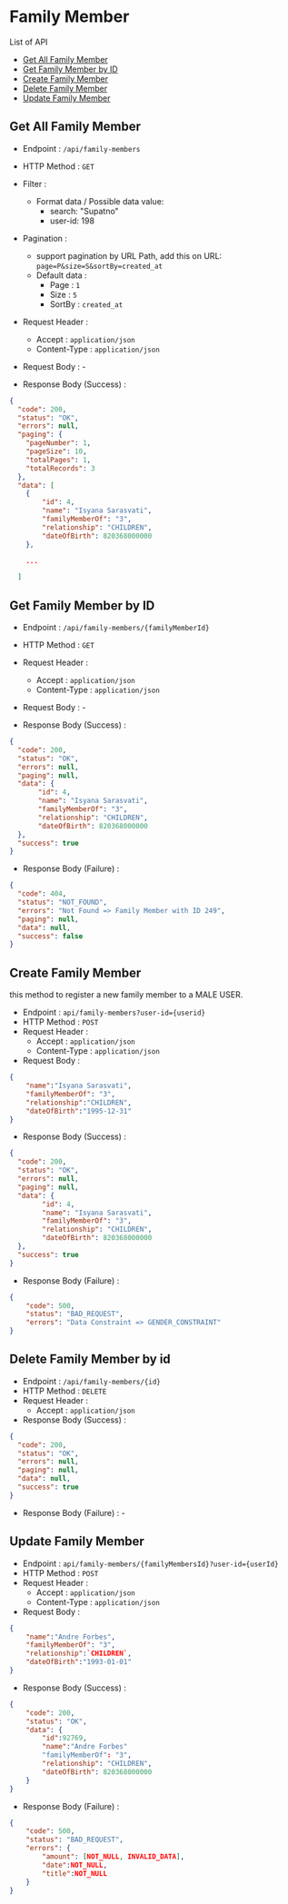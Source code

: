 
# Family Member

List of API
- [Get All Family Member](#get-all-family-member)
- [Get Family Member by ID](#get-family-member-by-id)
- [Create Family Member](#create-family-member)
- [Delete Family Member](#delete-family-member-by-id)
- [Update Family Member](#update-family-member)

## Get All Family Member

- Endpoint : `/api/family-members`
- HTTP Method : `GET`
- Filter : 
    - Format data / Possible data value:
        - search: "Supatno"
        - user-id: 198
- Pagination : 
    - support pagination by URL Path, add this on URL: `page=P&size=S&sortBy=created_at`
    - Default data :
        - Page : `1`
        - Size : `5`
        - SortBy : `created_at`

- Request Header : 
    - Accept : `application/json`
    - Content-Type : `application/json`
- Request Body : -

- Response Body (Success) :

```json
{
  "code": 200,
  "status": "OK",
  "errors": null,
  "paging": {
    "pageNumber": 1,
    "pageSize": 10,
    "totalPages": 1,
    "totalRecords": 3
  },
  "data": [
    {
        "id": 4,
        "name": "Isyana Sarasvati",
        "familyMemberOf": "3",
        "relationship": "CHILDREN",
        "dateOfBirth": 820368000000
    },

    ...

  ]
```
## Get Family Member by ID
- Endpoint : `/api/family-members/{familyMemberId}`
- HTTP Method : `GET`
- Request Header : 
    - Accept : `application/json`
    - Content-Type : `application/json`
- Request Body : -

- Response Body (Success) :

```json
{
  "code": 200,
  "status": "OK",
  "errors": null,
  "paging": null,
  "data": {
       "id": 4,
       "name": "Isyana Sarasvati",
       "familyMemberOf": "3",
       "relationship": "CHILDREN",
       "dateOfBirth": 820368000000
  },
  "success": true
}
```
- Response Body (Failure) :

```json
{
  "code": 404,
  "status": "NOT_FOUND",
  "errors": "Not Found => Family Member with ID 249",
  "paging": null,
  "data": null,
  "success": false
}
```

## Create Family Member
this method to register a new family member to a MALE USER.
- Endpoint : `api/family-members?user-id={userid}`
- HTTP Method : `POST`
- Request Header : 
    - Accept : `application/json`
    - Content-Type : `application/json`
- Request Body : 
```json
{
	"name":"Isyana Sarasvati",
	"familyMemberOf": "3",
	"relationship":"CHILDREN",
	"dateOfBirth":"1995-12-31"
}
```

- Response Body (Success) :

```json
{
  "code": 200,
  "status": "OK",
  "errors": null,
  "paging": null,
  "data": {
        "id": 4,
        "name": "Isyana Sarasvati",
        "familyMemberOf": "3",
        "relationship": "CHILDREN",
        "dateOfBirth": 820368000000
  },
  "success": true
}
```

- Response Body (Failure) :

```json
{
    "code": 500,
    "status": "BAD_REQUEST",
    "errors": "Data Constraint => GENDER_CONSTRAINT"
}
```

## Delete Family Member by id

- Endpoint : `/api/family-members/{id}`
- HTTP Method : `DELETE`
- Request Header : 
    - Accept : `application/json`
- Response Body (Success) :

```json
{
  "code": 200,
  "status": "OK",
  "errors": null,
  "paging": null,
  "data": null,
  "success": true
}
```
- Response Body (Failure) : -

## Update Family Member
- Endpoint : `api/family-members/{familyMembersId}?user-id={userId}`
- HTTP Method : `POST`
- Request Header : 
    - Accept : `application/json`
    - Content-Type : `application/json`
- Request Body : 
```json
{
	"name":"Andre Forbes",
	"familyMemberOf": "3",
	"relationship":`CHILDREN`,
	"dateOfBirth":"1993-01-01"
}
```

- Response Body (Success) :

```json
{
    "code": 200,
    "status": "OK",
    "data": {
		"id":92769,
		"name":"Andre Forbes"
        "familyMemberOf": "3",
        "relationship": "CHILDREN",
        "dateOfBirth": 820368000000
    }
}
```

- Response Body (Failure) :

```json
{
    "code": 500,
    "status": "BAD_REQUEST",
    "errors": {
        "amount": [NOT_NULL, INVALID_DATA],
        "date":NOT_NULL,
        "title":NOT_NULL
    }
}
```

